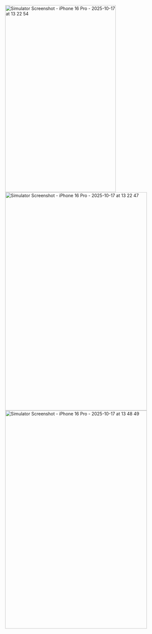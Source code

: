 

<img width="356" height="600" alt="Simulator Screenshot - iPhone 16 Pro - 2025-10-17 at 13 22 54" src="https://github.com/user-attachments/assets/8962a4f3-ef09-40e8-b933-31f27f68f023" />
<img width="456" height="700" alt="Simulator Screenshot - iPhone 16 Pro - 2025-10-17 at 13 22 47" src="https://github.com/user-attachments/assets/9d70adb4-6eb2-4aa2-8f50-c14cd2f1816d" />
<img width="456" height="700" alt="Simulator Screenshot - iPhone 16 Pro - 2025-10-17 at 13 48 49" src="https://github.com/user-attachments/assets/6d095e7a-3835-4dd2-8a59-a7a77b6a87af" />
